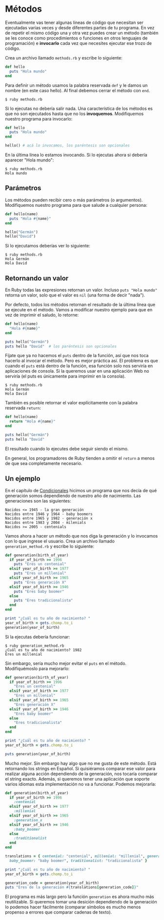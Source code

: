 # Métodos

Eventualmente vas tener algunas líneas de código que necesitan ser ejecutadas varias veces y desde diferentes partes de tu programa. En vez de repetir el mismo código una y otra vez puedes crear un método (también se les conoce como procedimientos o funciones en otros lenguajes de programación) e **invocarlo** cada vez que necesites ejecutar ese trozo de código.

Crea un archivo llamado `methods.rb` y escribe lo siguiente:

```ruby
def hello
  puts "Hola mundo"
end
```

Para definir un método usamos la palabra reservada `def` y le damos un nombre (en este caso hello). Al final debemos cerrar el método con `end`.

```shell
$ ruby methods.rb
```

Si lo ejecutas no debería salir nada. Una característica de los métodos es que no son ejecutados hasta que no los **invoquemos**. Modifiquemos nuestro programa para invocarlo:

```ruby
def hello
  puts "Hola mundo"
end

hello() # acá lo invocamos, los paréntesis son opcionales
```

En la última línea lo estamos invocando. Si lo ejecutas ahora si debería aparecer "Hola mundo":

```shell
$ ruby methods.rb
Hola mundo
```

## Parámetros

Los métodos pueden recibir cero o más parámetros (o argumentos). Modifiquemos nuestro programa para que salude a cualquier persona:

```ruby
def hello(name)
  puts "Hola #{name}"
end

hello("Germán")
hello("David")
```

Si lo ejecutamos deberías ver lo siguiente:

```shell
$ ruby methods.rb
Hola Germán
Hola David
```

## Retornando un valor

En Ruby todas las expresiones retornan un valor. Incluso `puts "Hola mundo"` retorna un valor, solo que el valor es `nil` (una forma de decir "nada").

Por defecto, todos los métodos retornan el resultado de la última línea que se ejecute en el método. Vamos a modificar nuestro ejemplo para que en vez de imprimir el saludo, lo retorne:

```ruby
def hello(name)
  "Hola #{name}"
end

puts hello("Germán")
puts hello "David"  # los paréntesis son opcionales
```

Fíjate que ya no hacemos el `puts` dentro de la función, así que nos toca hacerlo al invocar el método. Pero es mejor práctica así. El problema es que cuando el `puts` está dentro de la función, esa función solo nos serviría en aplicaciones de consola. Si la queremos usar en una aplicación Web no serviría (el puts es únicamente para imprimir en la consola).


```shell
$ ruby methods.rb
Hola Germán
Hola David
```

También es posible retornar el valor explícitamente con la palabra reservada `return`:

```ruby
def hello(name)
  return "Hola #{name}"
end

puts hello("Germán")
puts hello "David"
```

El resultado cuando lo ejecutes debe seguir siendo el mismo.

En general, los programadores de Ruby tienden a omitir el `return` a menos de que sea completamente necesario.

## Un ejemplo

En el capítulo de [Condicionales](2-condicionales.md) hicimos un programa que nos decía de qué generación somos dependiendo de nuestro año de nacimiento. Las generaciones son las siguientes:

```
Nacidos <= 1945 - la gran generación
Nacidos entre 1946 y 1964 - baby boomers
Nacidos entre 1965 y 1982 - generación x
Nacidos entre 1983 y 2004 - milenials
Nacidos >= 2005 - centenials
```

Vamos ahora a hacer un método que nos diga la generación y lo invocamos con lo que ingrese el usuario. Crea un archivo llamado `generation_method.rb` y escribe lo siguiente:

```ruby
def generation(birth_of_year)
  if year_of_birth >= 1996
    puts "Eres un centenial"
  elsif year_of_birth >= 1977
    puts "Eres un millenial"
  elsif year_of_birth >= 1965
    puts "Eres generación X"
  elsif year_of_birth >= 1946
    puts "Eres baby boomer"
  else
    puts "Eres tradicionalista"
  end
end

print "¿Cuál es tu año de nacimiento? "
year_of_birth = gets.chomp.to_i
generation(year_of_birth)
```

Si la ejecutas debería funcionar:

```shell
$ ruby generation_method.rb
¿Cuál es tu año de nacimiento? 1982
Eres un millenial
```

Sin embargo, sería mucho mejor evitar el `puts` en el método. Modifiquémoslo para mejorarlo:

```ruby
def generation(birth_of_year)
  if year_of_birth >= 1996
    "Eres un centenial"
  elsif year_of_birth >= 1977
    "Eres un millenial"
  elsif year_of_birth >= 1965
    "Eres generación X"
  elsif year_of_birth >= 1946
    "Eres baby boomer"
  else
    "Eres tradicionalista"
  end
end

print "¿Cuál es tu año de nacimiento? "
year_of_birth = gets.chomp.to_i

puts generation(year_of_birth)
```

Mucho mejor. Sin embargo hay algo que no me gusta de este método. Está retornando los strings en Español. Si quisiéramos comparar ese valor para realizar alguna acción dependiendo de la generación, nos tocaría comparar el string exacto. Además, si queremos tener una aplicación que soporte varios idiomas esta implementación no va a funcionar. Podemos mejorarla:

```ruby
def generation(birth_of_year)
  if year_of_birth >= 1996
    :centenial
  elsif year_of_birth >= 1977
    :millenial
  elsif year_of_birth >= 1965
    :generation_x
  elsif year_of_birth >= 1946
    :baby_boomer
  else
    :traditionalist
  end
end

translations = { centenial: "centenial", millenial: "millenial", generation_x: "X",
  baby_boomer: "baby boomer", traditionalist: "tradicionalista" }

print "¿Cuál es tu año de nacimiento? "
year_of_birth = gets.chomp.to_i

generation_code = generation(year_of_birth)
puts "Eres de la generación #{translations[generation_code]}"
```

El programa es más largo pero la función `generation` es ahora mucho más reutilizable. Si queremos tomar una desición dependiendo de la generación lo podemos hacer fácilmente (comparar símbolos es mucho menos propenso a errores que comparar cadenas de texto).
